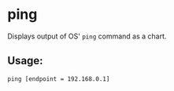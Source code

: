 # ping

Displays output of OS' `ping` command as a chart.

## Usage:

`ping [endpoint = 192.168.0.1]`
